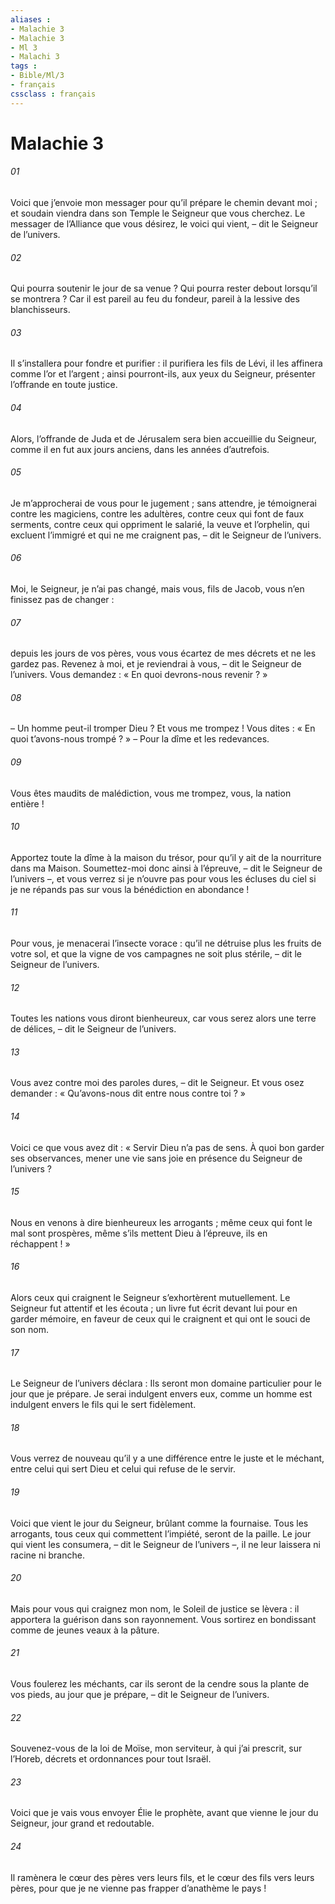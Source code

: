 ```yaml
---
aliases : 
- Malachie 3
- Malachie 3
- Ml 3
- Malachi 3
tags : 
- Bible/Ml/3
- français
cssclass : français
---
```


# Malachie 3

###### 01
Voici que j’envoie mon messager
pour qu’il prépare le chemin devant moi ;
et soudain viendra dans son Temple
le Seigneur que vous cherchez.
Le messager de l’Alliance que vous désirez,
le voici qui vient, – dit le Seigneur de l’univers.
###### 02
Qui pourra soutenir le jour de sa venue ?
Qui pourra rester debout lorsqu’il se montrera ?
Car il est pareil au feu du fondeur,
pareil à la lessive des blanchisseurs.
###### 03
Il s’installera pour fondre et purifier :
il purifiera les fils de Lévi,
il les affinera comme l’or et l’argent ;
ainsi pourront-ils, aux yeux du Seigneur,
présenter l’offrande en toute justice.
###### 04
Alors, l’offrande de Juda et de Jérusalem
sera bien accueillie du Seigneur,
comme il en fut aux jours anciens,
dans les années d’autrefois.
###### 05
Je m’approcherai de vous pour le jugement ;
sans attendre, je témoignerai
contre les magiciens, contre les adultères,
contre ceux qui font de faux serments,
contre ceux qui oppriment le salarié, la veuve et l’orphelin,
qui excluent l’immigré et qui ne me craignent pas,
– dit le Seigneur de l’univers.
###### 06
Moi, le Seigneur, je n’ai pas changé,
mais vous, fils de Jacob, vous n’en finissez pas de changer :
###### 07
depuis les jours de vos pères,
vous vous écartez de mes décrets et ne les gardez pas.
Revenez à moi, et je reviendrai à vous,
– dit le Seigneur de l’univers.
Vous demandez : « En quoi devrons-nous revenir ? »
###### 08
– Un homme peut-il tromper Dieu ?
Et vous me trompez !
Vous dites : « En quoi t’avons-nous trompé ? »
– Pour la dîme et les redevances.
###### 09
Vous êtes maudits de malédiction,
vous me trompez, vous, la nation entière !
###### 10
Apportez toute la dîme à la maison du trésor,
pour qu’il y ait de la nourriture dans ma Maison.
Soumettez-moi donc ainsi à l’épreuve,
– dit le Seigneur de l’univers –,
et vous verrez si je n’ouvre pas pour vous les écluses du ciel
si je ne répands pas sur vous la bénédiction en abondance !
###### 11
Pour vous, je menacerai l’insecte vorace :
qu’il ne détruise plus les fruits de votre sol,
et que la vigne de vos campagnes ne soit plus stérile,
– dit le Seigneur de l’univers.
###### 12
Toutes les nations vous diront bienheureux,
car vous serez alors une terre de délices,
– dit le Seigneur de l’univers.
###### 13
Vous avez contre moi des paroles dures,
– dit le Seigneur.
Et vous osez demander :
« Qu’avons-nous dit entre nous contre toi ? »
###### 14
Voici ce que vous avez dit :
« Servir Dieu n’a pas de sens.
À quoi bon garder ses observances,
mener une vie sans joie
en présence du Seigneur de l’univers ?
###### 15
Nous en venons à dire bienheureux les arrogants ;
même ceux qui font le mal sont prospères,
même s’ils mettent Dieu à l’épreuve,
ils en réchappent ! »
###### 16
Alors ceux qui craignent le Seigneur
s’exhortèrent mutuellement.
Le Seigneur fut attentif et les écouta ;
un livre fut écrit devant lui pour en garder mémoire,
en faveur de ceux qui le craignent
et qui ont le souci de son nom.
###### 17
Le Seigneur de l’univers déclara :
Ils seront mon domaine particulier
pour le jour que je prépare.
Je serai indulgent envers eux,
comme un homme est indulgent
envers le fils qui le sert fidèlement.
###### 18
Vous verrez de nouveau qu’il y a une différence
entre le juste et le méchant,
entre celui qui sert Dieu et celui qui refuse de le servir.
###### 19
Voici que vient le jour du Seigneur,
brûlant comme la fournaise.
Tous les arrogants, tous ceux qui commettent l’impiété,
seront de la paille.
Le jour qui vient les consumera,
– dit le Seigneur de l’univers –,
il ne leur laissera ni racine ni branche.
###### 20
Mais pour vous qui craignez mon nom,
le Soleil de justice se lèvera :
il apportera la guérison dans son rayonnement.
Vous sortirez en bondissant
comme de jeunes veaux à la pâture.
###### 21
Vous foulerez les méchants,
car ils seront de la cendre sous la plante de vos pieds,
au jour que je prépare,
– dit le Seigneur de l’univers.
###### 22
Souvenez-vous de la loi de Moïse, mon serviteur,
à qui j’ai prescrit, sur l’Horeb, décrets et ordonnances pour tout Israël.
###### 23
Voici que je vais vous envoyer Élie le prophète,
avant que vienne le jour du Seigneur,
jour grand et redoutable.
###### 24
Il ramènera le cœur des pères vers leurs fils,
et le cœur des fils vers leurs pères,
pour que je ne vienne pas frapper d’anathème le pays !
